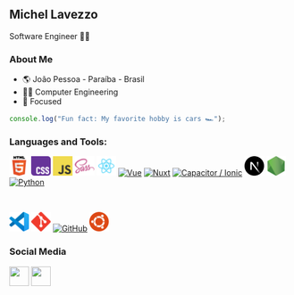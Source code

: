 ## **Michel Lavezzo**

Software Engineer :man_technologist:

### About Me

- :earth_americas: João Pessoa - Paraíba - Brasil
- :man_technologist: Computer Engineering
- :dart: Focused

```javascript
console.log("Fun fact: My favorite hobby is cars 🏎️");
```

### Languages and Tools:

[<img alt="HTML5" width="35" src="https://raw.githubusercontent.com/github/explore/80688e429a7d4ef2fca1e82350fe8e3517d3494d/topics/html/html.png" />](https://www.w3schools.com/html/)
[<img alt="CSS3" width="35" src="https://raw.githubusercontent.com/github/explore/80688e429a7d4ef2fca1e82350fe8e3517d3494d/topics/css/css.png" />](https://developer.mozilla.org/pt-BR/docs/Web/CSS)
[<img alt="JavaScript" width="35" src="https://raw.githubusercontent.com/github/explore/80688e429a7d4ef2fca1e82350fe8e3517d3494d/topics/javascript/javascript.png" />](https://sass-lang.com/)
[<img alt="Sass" width="35" src="https://raw.githubusercontent.com/github/explore/80688e429a7d4ef2fca1e82350fe8e3517d3494d/topics/sass/sass.png" />](https://sass-lang.com/)
[<img alt="React" width="35" src="https://raw.githubusercontent.com/github/explore/80688e429a7d4ef2fca1e82350fe8e3517d3494d/topics/react/react.png" />](https://reactjs.org/)
[<img alt="Vue" width="35" src="https://avatars.githubusercontent.com/u/6128107?s=200&v=4" />](https://vuejs.org/)
[<img alt="Nuxt" width="35" src="https://avatars.githubusercontent.com/u/23360933?s=200&v=4" />](https://nuxt.com/)
[<img alt="Capacitor / Ionic" width="35" src="https://avatars.githubusercontent.com/u/3171503?s=200&v=4" />](https://capacitorjs.com/)
[<img alt="Nextjs" width="35" src="https://raw.githubusercontent.com/devicons/devicon/master/icons/nextjs/nextjs-original.svg">](https://nextjs.org/)
[<img alt="Node.js" width="35" src="https://raw.githubusercontent.com/github/explore/80688e429a7d4ef2fca1e82350fe8e3517d3494d/topics/nodejs/nodejs.png" />](https://nodejs.org/en/)
[<img alt="Python" width="35" src="https://avatars.githubusercontent.com/u/1525981?s=200&v=4" />](https://www.python.org/)

<br />

[<img alt="VSCode" width="35" src="https://raw.githubusercontent.com/github/explore/80688e429a7d4ef2fca1e82350fe8e3517d3494d/topics/visual-studio-code/visual-studio-code.png" />](https://code.visualstudio.com/)
[<img alt="Git" width="35" src="https://raw.githubusercontent.com/github/explore/80688e429a7d4ef2fca1e82350fe8e3517d3494d/topics/git/git.png" />](https://git-scm.com/)
[<img alt="GitHub" width="35" src="https://www.svgrepo.com/show/450156/github.svg" />](https://github.com/)
[<img alt="Ubuntu" width="35" src="https://raw.githubusercontent.com/github/explore/80688e429a7d4ef2fca1e82350fe8e3517d3494d/topics/ubuntu/ubuntu.png" />](https://ubuntu.com/)


### Social Media

[<img width="35" height="35" src="https://www.svgrepo.com/show/157006/linkedin.svg">](https://www.linkedin.com/in/michel-lavezzo/)
[<img width="35" height="35" src="https://www.svgrepo.com/show/13639/instagram.svg">](https://www.instagram.com/michellavezzo)

<br />
